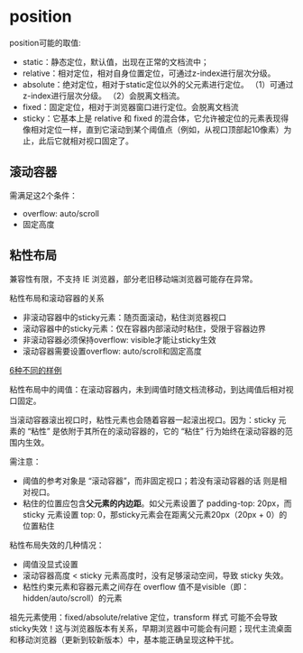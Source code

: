 # position

position可能的取值:
* static：静态定位，默认值，出现在正常的文档流中；
* relative：相对定位，相对自身位置定位，可通过z-index进行层次分级。
* absolute：绝对定位，相对于static定位以外的父元素进行定位。
    （1）可通过z-index进行层次分级。
    （2）会脱离文档流。
* fixed：固定定位，相对于浏览器窗口进行定位。会脱离文档流
* sticky：它基本上是 relative 和 fixed 的混合体，它允许被定位的元素表现得像相对定位一样，直到它滚动到某个阈值点（例如，从视口顶部起1​​0像素）为止，此后它就相对视口固定了。

## 滚动容器
需满足这2个条件：
* overflow: auto/scroll
* 固定高度

## 粘性布局
兼容性有限，不支持 IE 浏览器，部分老旧移动端浏览器可能存在异常。

粘性布局和滚动容器的关系
* 非滚动容器中的sticky元素：随页面滚动，粘住浏览器视口
* 滚动容器中的sticky元素：仅在容器内部滚动时粘住，受限于容器边界
* 非滚动容器必须保持overflow: visible才能让sticky生效
* 滚动容器需要设置overflow: auto/scroll和固定高度

[6种不同的样例](./粘性布局/滚动容器与粘性布局.html)

粘性布局中的阈值：在滚动容器内，未到阈值时随文档流移动，到达阈值后相对视口固定。

当滚动容器滚出视口时，粘性元素也会随着容器一起滚出视口。因为：sticky 元素的 “粘性” 是依附于其所在的滚动容器的，它的 “粘住” 行为始终在滚动容器的范围内生效。


需注意：
* 阈值的参考对象是 “滚动容器”，而非固定视口；若没有滚动容器的话  则是相对视口。
* 粘住的位置应包含**父元素的内边距**。如父元素设置了 padding-top: 20px，而 sticky 元素设置 top: 0，那sticky元素会在距离父元素20px（20px + 0）的位置粘住  

粘性布局失效的几种情况：
* 阈值没显式设置
* 滚动容器高度 < sticky 元素高度时，没有足够滚动空间，导致 sticky 失效。
* 粘性约束元素和容器元素之间存在 overflow 值不是visible（即：hidden/auto/scroll）的元素


祖先元素使用：fixed/absolute/relative 定位，transform 样式 可能不会导致sticky失效！这与浏览器版本有关系，早期浏览器中可能会有问题；现代主流桌面和移动浏览器（更新到较新版本）中，基本能正确呈现这种干扰。


